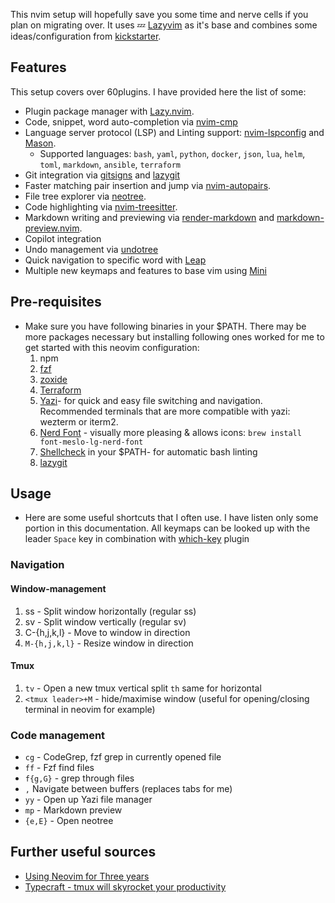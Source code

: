 This nvim setup will hopefully save you some time and nerve cells if you plan on
migrating over. It uses 💤 [Lazyvim](http://www.lazyvim.org/) as it's base and
combines some ideas/configuration from
[kickstarter](https://github.com/nvim-lua/kickstart.nvim).

## Features

This setup covers over 60plugins. I have provided here the list of some:

- Plugin package manager with [Lazy.nvim](https://github.com/folke/lazy.nvim).
- Code, snippet, word auto-completion via
  [nvim-cmp](https://github.com/hrsh7th/nvim-cmp)
- Language server protocol (LSP) and Linting support:
  [nvim-lspconfig](https://github.com/neovim/nvim-lspconfig) and
  [Mason](https://github.com/williamboman/mason.nvim).
  - Supported languages: `bash`, `yaml`, `python`, `docker`, `json`, `lua`,
    `helm`, `toml`, `markdown`, `ansible`, `terraform`
- Git integration via [gitsigns](https://github.com/lewis6991/gitsigns.nvim) and
  [lazygit](https://github.com/jesseduffield/lazygit)
- Faster matching pair insertion and jump via
  [nvim-autopairs](https://github.com/windwp/nvim-autopairs).
- File tree explorer via
  [neotree](https://github.com/nvim-neo-tree/neo-tree.nvim).
- Code highlighting via
  [nvim-treesitter](https://github.com/nvim-treesitter/nvim-treesitter).
- Markdown writing and previewing via
  [render-markdown](https://github.com/MeanderingProgrammer/render-markdown.nvim)
  and [markdown-preview.nvim](https://github.com/iamcco/markdown-preview.nvim).
- Copilot integration
- Undo management via [undotree](https://github.com/simnalamburt/vim-mundo)
- Quick navigation to specific word with
  [Leap](https://github.com/ggandor/leap.nvim)
- Multiple new keymaps and features to base vim using
  [Mini](https://github.com/echasnovski/mini.nvim)

## Pre-requisites

- Make sure you have following binaries in your $PATH. There may be more
  packages necessary but installing following ones worked for me to get started
  with this neovim configuration:
  1. npm
  1. [fzf](https://github.com/junegunn/fzf)
  1. [zoxide](https://github.com/ajeetdsouza/zoxide)
  1. [Terraform](https://developer.hashicorp.com/terraform/tutorials/aws-get-started/install-cli#install-terraform)
  1. [Yazi](https://github.com/sxyazi/yazi)- for quick and easy file switching
     and navigation. Recommended terminals that are more compatible with yazi:
     wezterm or iterm2.
  1. [Nerd Font](https://www.nerdfonts.com/) - visually more pleasing & allows
     icons: `brew install font-meslo-lg-nerd-font`
  1. [Shellcheck](https://github.com/koalaman/shellcheck) in your $PATH- for
     automatic bash linting
  1. [lazygit](https://github.com/jesseduffield/lazygit)

## Usage

- Here are some useful shortcuts that I often use. I have listen only some
  portion in this documentation. All keymaps can be looked up with the leader
  `Space` key in combination with
  [which-key](https://github.com/folke/which-key.nvim) plugin

### Navigation

#### Window-management

1. ss - Split window horizontally (regular ss)
1. sv - Split window vertically (regular sv)
1. C-{h,j,k,l} - Move to window in direction
1. `M-{h,j,k,l}` - Resize window in direction

#### Tmux

1. `tv` - Open a new tmux vertical split `th` same for horizontal
1. `<tmux leader>+M` - hide/maximise window (useful for opening/closing terminal
   in neovim for example)

### Code management

- `cg` - CodeGrep, fzf grep in currently opened file
- `ff` - Fzf find files
- `f{g,G}` - grep through files
- `,` Navigate between buffers (replaces tabs for me)
- `yy` - Open up Yazi file manager
- `mp` - Markdown preview
- `{e,E}` - Open neotree

## Further useful sources

- [Using Neovim for Three years](https://jdhao.github.io/2021/12/31/using_nvim_after_three_years/)
- [Typecraft - tmux will skyrocket your productivity](https://typecraft.com/blog/tmux-will-skyrocket-your-productivity)
